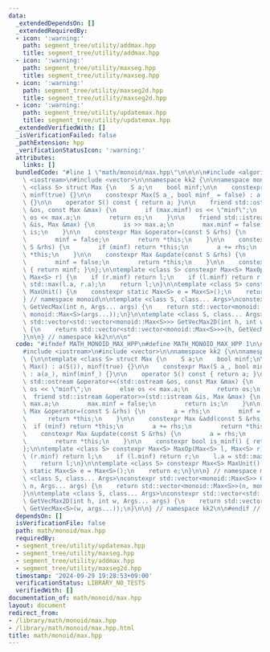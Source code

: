 ```yaml
---
data:
  _extendedDependsOn: []
  _extendedRequiredBy:
  - icon: ':warning:'
    path: segment_tree/utility/addmax.hpp
    title: segment_tree/utility/addmax.hpp
  - icon: ':warning:'
    path: segment_tree/utility/maxseg.hpp
    title: segment_tree/utility/maxseg.hpp
  - icon: ':warning:'
    path: segment_tree/utility/maxseg2d.hpp
    title: segment_tree/utility/maxseg2d.hpp
  - icon: ':warning:'
    path: segment_tree/utility/updatemax.hpp
    title: segment_tree/utility/updatemax.hpp
  _extendedVerifiedWith: []
  _isVerificationFailed: false
  _pathExtension: hpp
  _verificationStatusIcon: ':warning:'
  attributes:
    links: []
  bundledCode: "#line 1 \"math/monoid/max.hpp\"\n\n\n\n#include <algorithm>\n#include\
    \ <iostream>\n#include <vector>\n\nnamespace kk2 {\n\nnamespace monoid {\n\ntemplate\
    \ <class S> struct Max {\n    S a;\n    bool minf;\n\n    constexpr Max() : a(S()),\
    \ minf(true) {}\n\n    constexpr Max(S a_, bool minf_ = false) : a(a_), minf(minf_)\
    \ {}\n\n    operator S() const { return a; }\n\n    friend std::ostream &operator<<(std::ostream\
    \ &os, const Max &max) {\n        if (max.minf) os << \"minf\";\n        else\
    \ os << max.a;\n        return os;\n    }\n\n    friend std::istream &operator>>(std::istream\
    \ &is, Max &max) {\n        is >> max.a;\n        max.minf = false;\n        return\
    \ is;\n    }\n\n    constexpr Max &operator=(const S &rhs) {\n        a = rhs;\n\
    \        minf = false;\n        return *this;\n    }\n\n    constexpr Max &add(const\
    \ S &rhs) {\n        if (minf) return *this;\n        a += rhs;\n        return\
    \ *this;\n    }\n\n    constexpr Max &update(const S &rhs) {\n        a = rhs;\n\
    \        minf = false;\n        return *this;\n    }\n\n    constexpr bool is_minf()\
    \ { return minf; }\n};\n\ntemplate <class S> constexpr Max<S> MaxOp(Max<S> l,\
    \ Max<S> r) {\n    if (r.minf) return l;\n    if (l.minf) return r;\n    l.a =\
    \ std::max(l.a, r.a);\n    return l;\n}\n\ntemplate <class S> constexpr Max<S>\
    \ MaxUnit() {\n    constexpr static Max<S> e = Max<S>();\n    return e;\n}\n\n\
    } // namespace monoid\n\ntemplate <class S, class... Args>\nconstexpr std::vector<monoid::Max<S>>\
    \ GetVecMax(int n, Args... args) {\n    return std::vector<monoid::Max<S>>(n,\
    \ monoid::Max<S>(args...));\n}\n\ntemplate <class S, class... Args>\nconstexpr\
    \ std::vector<std::vector<monoid::Max<S>>> GetVecMax2D(int h, int w, Args... args)\
    \ {\n    return std::vector<std::vector<monoid::Max<S>>>(h, GetVecMax<S>(w, args...));\n\
    }\n\n} // namespace kk2\n\n\n"
  code: "#ifndef MATH_MONOID_MAX_HPP\n#define MATH_MONOID_MAX_HPP 1\n\n#include <algorithm>\n\
    #include <iostream>\n#include <vector>\n\nnamespace kk2 {\n\nnamespace monoid\
    \ {\n\ntemplate <class S> struct Max {\n    S a;\n    bool minf;\n\n    constexpr\
    \ Max() : a(S()), minf(true) {}\n\n    constexpr Max(S a_, bool minf_ = false)\
    \ : a(a_), minf(minf_) {}\n\n    operator S() const { return a; }\n\n    friend\
    \ std::ostream &operator<<(std::ostream &os, const Max &max) {\n        if (max.minf)\
    \ os << \"minf\";\n        else os << max.a;\n        return os;\n    }\n\n  \
    \  friend std::istream &operator>>(std::istream &is, Max &max) {\n        is >>\
    \ max.a;\n        max.minf = false;\n        return is;\n    }\n\n    constexpr\
    \ Max &operator=(const S &rhs) {\n        a = rhs;\n        minf = false;\n  \
    \      return *this;\n    }\n\n    constexpr Max &add(const S &rhs) {\n      \
    \  if (minf) return *this;\n        a += rhs;\n        return *this;\n    }\n\n\
    \    constexpr Max &update(const S &rhs) {\n        a = rhs;\n        minf = false;\n\
    \        return *this;\n    }\n\n    constexpr bool is_minf() { return minf; }\n\
    };\n\ntemplate <class S> constexpr Max<S> MaxOp(Max<S> l, Max<S> r) {\n    if\
    \ (r.minf) return l;\n    if (l.minf) return r;\n    l.a = std::max(l.a, r.a);\n\
    \    return l;\n}\n\ntemplate <class S> constexpr Max<S> MaxUnit() {\n    constexpr\
    \ static Max<S> e = Max<S>();\n    return e;\n}\n\n} // namespace monoid\n\ntemplate\
    \ <class S, class... Args>\nconstexpr std::vector<monoid::Max<S>> GetVecMax(int\
    \ n, Args... args) {\n    return std::vector<monoid::Max<S>>(n, monoid::Max<S>(args...));\n\
    }\n\ntemplate <class S, class... Args>\nconstexpr std::vector<std::vector<monoid::Max<S>>>\
    \ GetVecMax2D(int h, int w, Args... args) {\n    return std::vector<std::vector<monoid::Max<S>>>(h,\
    \ GetVecMax<S>(w, args...));\n}\n\n} // namespace kk2\n\n#endif // MATH_MONOID_MAX_H\n"
  dependsOn: []
  isVerificationFile: false
  path: math/monoid/max.hpp
  requiredBy:
  - segment_tree/utility/updatemax.hpp
  - segment_tree/utility/maxseg.hpp
  - segment_tree/utility/addmax.hpp
  - segment_tree/utility/maxseg2d.hpp
  timestamp: '2024-09-29 19:28:53+09:00'
  verificationStatus: LIBRARY_NO_TESTS
  verifiedWith: []
documentation_of: math/monoid/max.hpp
layout: document
redirect_from:
- /library/math/monoid/max.hpp
- /library/math/monoid/max.hpp.html
title: math/monoid/max.hpp
---
```

